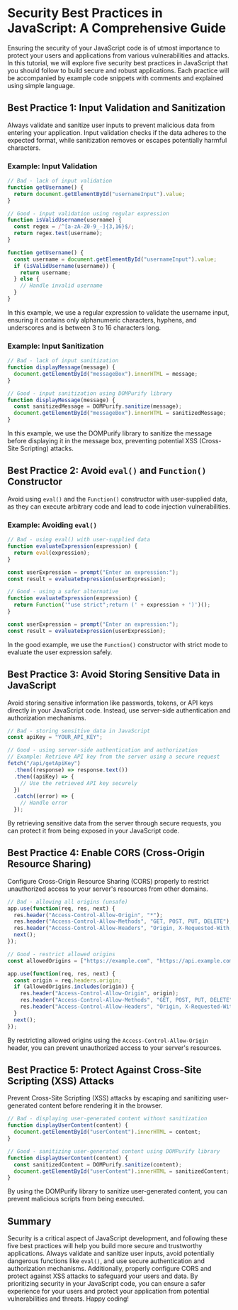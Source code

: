 # Security Best Practices in JavaScript: A Comprehensive Guide

Ensuring the security of your JavaScript code is of utmost importance to protect your users and applications from various vulnerabilities and attacks. In this tutorial, we will explore five security best practices in JavaScript that you should follow to build secure and robust applications. Each practice will be accompanied by example code snippets with comments and explained using simple language.

## Best Practice 1: Input Validation and Sanitization

Always validate and sanitize user inputs to prevent malicious data from entering your application. Input validation checks if the data adheres to the expected format, while sanitization removes or escapes potentially harmful characters.

### Example: Input Validation

```javascript
// Bad - lack of input validation
function getUsername() {
  return document.getElementById("usernameInput").value;
}
```

```javascript
// Good - input validation using regular expression
function isValidUsername(username) {
  const regex = /^[a-zA-Z0-9_-]{3,16}$/;
  return regex.test(username);
}

function getUsername() {
  const username = document.getElementById("usernameInput").value;
  if (isValidUsername(username)) {
    return username;
  } else {
    // Handle invalid username
  }
}
```

In this example, we use a regular expression to validate the username input, ensuring it contains only alphanumeric characters, hyphens, and underscores and is between 3 to 16 characters long.

### Example: Input Sanitization

```javascript
// Bad - lack of input sanitization
function displayMessage(message) {
  document.getElementById("messageBox").innerHTML = message;
}
```

```javascript
// Good - input sanitization using DOMPurify library
function displayMessage(message) {
  const sanitizedMessage = DOMPurify.sanitize(message);
  document.getElementById("messageBox").innerHTML = sanitizedMessage;
}
```

In this example, we use the DOMPurify library to sanitize the message before displaying it in the message box, preventing potential XSS (Cross-Site Scripting) attacks.

## Best Practice 2: Avoid `eval()` and `Function()` Constructor

Avoid using `eval()` and the `Function()` constructor with user-supplied data, as they can execute arbitrary code and lead to code injection vulnerabilities.

### Example: Avoiding `eval()`

```javascript
// Bad - using eval() with user-supplied data
function evaluateExpression(expression) {
  return eval(expression);
}

const userExpression = prompt("Enter an expression:");
const result = evaluateExpression(userExpression);
```

```javascript
// Good - using a safer alternative
function evaluateExpression(expression) {
  return Function('"use strict";return (' + expression + ')')();
}

const userExpression = prompt("Enter an expression:");
const result = evaluateExpression(userExpression);
```

In the good example, we use the `Function()` constructor with strict mode to evaluate the user expression safely.

## Best Practice 3: Avoid Storing Sensitive Data in JavaScript

Avoid storing sensitive information like passwords, tokens, or API keys directly in your JavaScript code. Instead, use server-side authentication and authorization mechanisms.

```javascript
// Bad - storing sensitive data in JavaScript
const apiKey = "YOUR_API_KEY";
```

```javascript
// Good - using server-side authentication and authorization
// Example: Retrieve API key from the server using a secure request
fetch("/api/getApiKey")
  .then((response) => response.text())
  .then((apiKey) => {
    // Use the retrieved API key securely
  })
  .catch((error) => {
    // Handle error
  });
```

By retrieving sensitive data from the server through secure requests, you can protect it from being exposed in your JavaScript code.

## Best Practice 4: Enable CORS (Cross-Origin Resource Sharing)

Configure Cross-Origin Resource Sharing (CORS) properly to restrict unauthorized access to your server's resources from other domains.

```javascript
// Bad - allowing all origins (unsafe)
app.use(function(req, res, next) {
  res.header("Access-Control-Allow-Origin", "*");
  res.header("Access-Control-Allow-Methods", "GET, POST, PUT, DELETE");
  res.header("Access-Control-Allow-Headers", "Origin, X-Requested-With, Content-Type, Accept");
  next();
});
```

```javascript
// Good - restrict allowed origins
const allowedOrigins = ["https://example.com", "https://api.example.com"];

app.use(function(req, res, next) {
  const origin = req.headers.origin;
  if (allowedOrigins.includes(origin)) {
    res.header("Access-Control-Allow-Origin", origin);
    res.header("Access-Control-Allow-Methods", "GET, POST, PUT, DELETE");
    res.header("Access-Control-Allow-Headers", "Origin, X-Requested-With, Content-Type, Accept");
  }
  next();
});
```

By restricting allowed origins using the `Access-Control-Allow-Origin` header, you can prevent unauthorized access to your server's resources.

## Best Practice 5: Protect Against Cross-Site Scripting (XSS) Attacks

Prevent Cross-Site Scripting (XSS) attacks by escaping and sanitizing user-generated content before rendering it in the browser.

```javascript
// Bad - displaying user-generated content without sanitization
function displayUserContent(content) {
  document.getElementById("userContent").innerHTML = content;
}
```

```javascript
// Good - sanitizing user-generated content using DOMPurify library
function displayUserContent(content) {
  const sanitizedContent = DOMPurify.sanitize(content);
  document.getElementById("userContent").innerHTML = sanitizedContent;
}
```

By using the DOMPurify library to sanitize user-generated content, you can prevent malicious scripts from being executed.

## Summary

Security is a critical aspect of JavaScript development, and following these five best practices will help you build more secure and trustworthy applications. Always validate and sanitize user inputs, avoid potentially dangerous functions like `eval()`, and use secure authentication and authorization mechanisms. Additionally, properly configure CORS and protect against XSS attacks to safeguard your users and data. By prioritizing security in your JavaScript code, you can ensure a safer experience for your users and protect your application from potential vulnerabilities and threats. Happy coding!